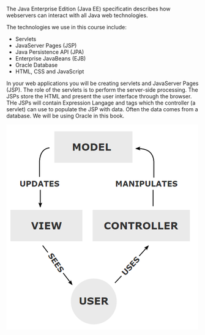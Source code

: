 <!--djw: done -->
The Java Enterprise Edition (Java EE) specificatin describes how webservers can interact with all Java web technologies. 

The technologies we use in this course include:
* Servlets
* JavaServer Pages (JSP)
* Java Persistence API (JPA)
* Enterprise JavaBeans (EJB)
* Oracle Database
* HTML, CSS and JavaScript

In your web applications you will be creating servlets and JavaServer Pages (JSP). The role of the servlets is to perform the server-side processing. The JSPs store the HTML and present the user interface through the browser. THe JSPs will contain Expression Langage and tags which the controller (a servlet) can use to populate the JSP with data. Often the data comes from a database. We will be using Oracle in this book.

![](images/mvc/MVC-Process.png)